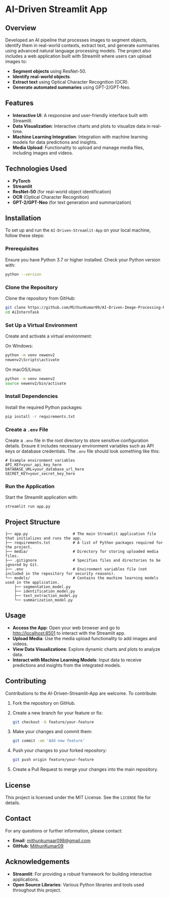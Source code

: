 # AI-Driven Streamlit App

## Overview

Developed an AI pipeline that processes images to segment objects, identify them in real-world contexts, extract text, and generate summaries using advanced natural language processing models. The project also includes a web application built with Streamlit where users can upload images to:

- **Segment objects** using ResNet-50.
- **Identify real-world objects**.
- **Extract text** using Optical Character Recognition (OCR).
- **Generate automated summaries** using GPT-2/GPT-Neo.

## Features

- **Interactive UI**: A responsive and user-friendly interface built with Streamlit.
- **Data Visualization**: Interactive charts and plots to visualize data in real-time.
- **Machine Learning Integration**: Integration with machine learning models for data predictions and insights.
- **Media Upload**: Functionality to upload and manage media files, including images and videos.

## Technologies Used

- **PyTorch**
- **Streamlit**
- **ResNet-50** (for real-world object identification)
- **OCR** (Optical Character Recognition)
- **GPT-2/GPT-Neo** (for text generation and summarization)

## Installation

To set up and run the `AI-Driven-Streamlit-App` on your local machine, follow these steps:

### Prerequisites

Ensure you have Python 3.7 or higher installed. Check your Python version with:

```bash
python --version
```

### Clone the Repository

Clone the repository from GitHub:

```bash
git clone https://github.com/MithunKumar09/AI-Driven-Image-Processing-Pipeline-with-Real-World-Object-Identification-And-Automated-Text-Generate.git
cd AiInternTask
```

### Set Up a Virtual Environment

Create and activate a virtual environment:

On Windows:

```bash
python -m venv newenv2
newenv2\Scripts\activate
```

On macOS/Linux:

```bash
python -m venv newenv2
source newenv2/bin/activate
```

### Install Dependencies

Install the required Python packages:

```bash
pip install -r requirements.txt
```

### Create a `.env` File

Create a `.env` file in the root directory to store sensitive configuration details. Ensure it includes necessary environment variables such as API keys or database credentials. The `.env` file should look something like this:

```dotenv
# Example environment variables
API_KEY=your_api_key_here
DATABASE_URL=your_database_url_here
SECRET_KEY=your_secret_key_here
```

### Run the Application

Start the Streamlit application with:

```bash
streamlit run app.py
```

## Project Structure

```plaintext
├── app.py                    # The main Streamlit application file that initializes and runs the app.
├── requirements.txt          # A list of Python packages required for the project.
├── media/                    # Directory for storing uploaded media files.
├── .gitignore                # Specifies files and directories to be ignored by Git.
├── .env                      # Environment variables file (not included in the repository for security reasons).
└── models/                   # Contains the machine learning models used in the application.
    ├── segmentation_model.py
    ├── identification_model.py
    ├── text_extraction_model.py
    └── summarization_model.py
```

## Usage

- **Access the App**: Open your web browser and go to [http://localhost:8501](http://localhost:8501) to interact with the Streamlit app.
- **Upload Media**: Use the media upload functionality to add images and videos.
- **View Data Visualizations**: Explore dynamic charts and plots to analyze data.
- **Interact with Machine Learning Models**: Input data to receive predictions and insights from the integrated models.

## Contributing

Contributions to the AI-Driven-Streamlit-App are welcome. To contribute:

1. Fork the repository on GitHub.
2. Create a new branch for your feature or fix:

   ```bash
   git checkout -b feature/your-feature
   ```

3. Make your changes and commit them:

   ```bash
   git commit -am 'Add new feature'
   ```

4. Push your changes to your forked repository:

   ```bash
   git push origin feature/your-feature
   ```

5. Create a Pull Request to merge your changes into the main repository.

## License

This project is licensed under the MIT License. See the `LICENSE` file for details.

## Contact

For any questions or further information, please contact:

- **Email**: [mithunkumaar098@gmail.com](mailto:mithunkumaar098@gmail.com)
- **GitHub**: [MithunKumar09](https://github.com/MithunKumar09)

## Acknowledgements

- **Streamlit**: For providing a robust framework for building interactive applications.
- **Open Source Libraries**: Various Python libraries and tools used throughout this project. 
